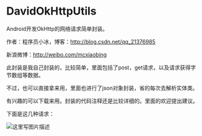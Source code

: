 # DavidOkHttpUtils

Android开发OkHttp的网络请求简单封装。

作者：程序员小冰，博客：http://blog.csdn.net/qq_21376985

新浪微博：http://weibo.com/mcxiaobing

此封装是我自己封装的，比较简单，里面包括了post，get请求，以及请求获得字节数组等数据。

不过，也可以直接拿来用，里面也进行了json对象封装，省的每次去解析实体类。

有兴趣的可以下载来用。封装的代码注释还是比较详细的。里面的欢迎提出建议。

下面是这几种请求：

![这里写图片描述](http://img.blog.csdn.net/20161011155512203)
